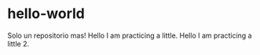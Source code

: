 hello-world
===========

Solo un repositorio mas!
Hello I am practicing a little.
Hello I am practicing a little 2.
